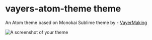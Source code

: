 # vayers-atom-theme theme

 An Atom theme based on Monokai Sublime theme by - [VayerMaking](https://github.com/VayerMaking)

![A screenshot of your theme](https://f.cloud.github.com/assets/69169/2289498/4c3cb0ec-a009-11e3-8dbd-077ee11741e5.gif)
